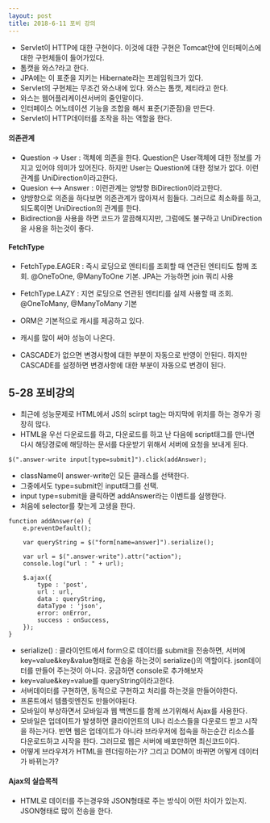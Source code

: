 ```yaml
---
layout: post
title: 2018-6-11 포비 강의
---
```


- Servlet이 HTTP에 대한 구현이다. 이것에 대한 구현은 Tomcat안에 인터페이스에 대한 구현체들이 들어가있다.
- 톰캣을 와스?라고 한다.
- JPA에는 이 표준을 지키는 Hibernate라는 프레임워크가 있다.
- Servlet의 구현체는 무조건 와스내에 있다. 와스는 톰캣, 제티라고 한다.
- 와스는 웹어플리케이션서버의 줄인말이다.
- 인터페이스 어노테이션 기능을 조합을 해서 표준(기준점)을 만든다.
- Servlet이 HTTP데이터를 조작을 하는 역할을 한다.


#### 의존관계

- Question -> User : 객체에 의존을 한다. Question은 User객체에 대한 정보를 가지고 있어야 의미가 있어진다. 하지만 User는 Question에 대한 정보가 없다. 이런관계를 UniDirection이라고한다.
- Quesion <--> Answer : 이런관계는 양방향 BiDirection이라고한다.
- 양뱡향으로 의존을 하다보면 의존관계가 많아져서 힘들다. 그러므로 최소화를 하고, 되도록이면 UniDirection의 관계를 한다.
- Bidirection을 사용을 하면 코드가 깔끔해지지만, 그럼에도 불구하고 UniDirection을 사용을 하는것이 좋다.


#### FetchType
- FetchType.EAGER : 즉시 로딩으로 엔티티를 조회할 때 연관된 엔티티도 함께 조회. @OneToOne, @ManyToOne 기본. JPA는 가능하면 join 쿼리 사용
- FetchType.LAZY : 지연 로딩으로 연관된 엔티티를 실제 사용할 때 조회. @OneToMany, @ManyToMany 기본


- ORM은 기본적으로 캐시를 제공하고 있다.
- 캐시를 많이 써야 성능이 나온다.
- CASCADE가 없으면 변경사항에 대한 부분이 자동으로 반영이 안된다. 하지만 CASCADE를 설정하면 변경사항에 대한 부분이 자동으로 변경이 된다.

## 5-28 포비강의

- 최근에 성능문제로 HTML에서 JS의 scirpt tag는 마지막에 위치를 하는 경우가 굉장히 많다.
- HTML을 우선 다운로드를 하고, 다운로드를 하고 난 다음에 script태그를 만나면 다시 해당경로에 해당하는 문서를 다운받기 위해서 서버에 요청을 보내게 된다.

```
$(".answer-write input[type=submit]").click(addAnswer);
```

- className이 answer-write인 모든 클래스를 선택한다.
- 그중에서도 type=submit인 input태그를 선택.
- input type=submit을 클릭하면 addAnswer라는 이벤트를 실행한다.
- 처음에 selector를 찾는게 고생을 한다.

```
function addAnswer(e) {
    e.preventDefault();

    var queryString = $("form[name=answer]").serialize();

    var url = $(".answer-write").attr("action");
    console.log("url : " + url);

    $.ajax({
        type : 'post',
        url : url,
        data : queryString,
        dataType : 'json',
        error: onError,
        success : onSuccess,
    });
}
```
- serialize() : 클라이언트에서 form으로 데이터를 submit을 전송하면, 서버에 key=value&key&value형태로 전송을 하는것이 serialize()의 역할이다. json데이터를 만들어 주는것이 아니다. 궁금하면 console로 추가해보자
- key=value&key=value를 queryString이라고한다.
- 서버데이터를 구현하면, 동적으로 구현하고 처리를 하는것을 만들어야한다.
- 프론트에서 템플릿엔진도 만들어야된다.
- 모바일이 부상하면서 모바일과 웹 백엔드를 함께 쓰기위해서 Ajax를 사용한다.
- 모바일은 업데이트가 발생하면 클라이언트의 UI나 리소스들을 다운로드 받고 시작을 하는거다. 반면 웹은 업데이트가 아니라 브라우저에 접속을 하는순간 리소스를 다운로드하고 시작을 한다. 그러므로 웹은 서버에 배포만하면 최신코드이다.
- 어떻게 브라우저가 HTML을 렌더링하는가? 그리고 DOM이 바뀌면 어떻게 데이터가 바뀌는가?

#### Ajax의 실습목적
- HTML로 데이터를 주는경우와 JSON형태로 주는 방식이 어떤 차이가 있는지. JSON형태로 많이 전송을 한다.
